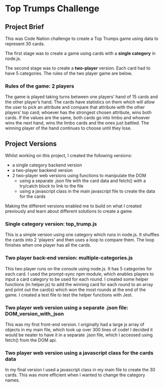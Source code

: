 # Top  Trumps Challenge

## Project Brief

This was Code Nation challenge to create a Top Trumps game using data to represent 30 cards.  

The first stage was to create a game using cards with a **single category** in node.js. 

The second stage was to create a **two-player** version. Each card had to have 5 categories.  The rules of the two player game are below. 

### Rules of the game: 2 players

The game is played taking turns between one players’ hand of 15
cards and the other player’s hand. The cards have statistics on
them which will allow the user to pick an attribute and compare
that attribute with the other players’ top card; whoever has the
strongest chosen attribute, wins both cards. If the values are the
same, both cards go into limbo and whoever wins the next hand,
wins the limbo cards and the ones just battled. The winning
player of the hand continues to choose until they lose.

## Project Versions

Whilst working on this project, I created the following versions:
 - a single category backend version
 - a two-player backend version
 - 2 two-player web versions using functions to manipulate the DOM
    - using a separate .json file with the card data and fetch() with a try/catch block to link to the file
    - using a javascript class in the main javascript file to create the data for the cards

Making the different versions enabled me to build on what I created previously and learn about different solutions to create a game.

### Single category version: top_trump.js

This is a simple version using one category which runs in node.js. It shuffles the cards into 2 'players' and then uses a loop to compare them.  The loop finishes when one player has all the cards.

### Two player back-end version: multiple-categories.js

This two player runs on the console using node.js.  It has 5 categories for each card.  I used the prompt-sync npm module, which enables players to input a card category to be used for each round.  I created some helper functions (in helper.js) to add the winning card for each round to an array and print out the card(s) which won the most rounds at the end of the game.  I created a test file to test the helper functions with Jest. 

### Two player web version using a separate .json file: DOM_version_with_json

This was my first front-end version. I originally had a large js array of objects in my main file, which took up over 300 lines of code!  I decided it would be neater to have it in a separate .json file, which I accessed using fetch() from the DOM api.  

### Two player web version using a javascript class for the cards data

In my final version I used a javascript class in my main file to create the 30 cards.  This was more efficient when I wanted to change the category names.  
